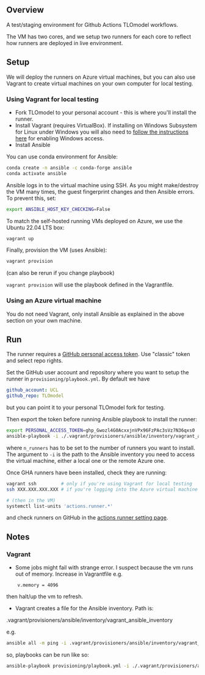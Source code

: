 ## Overview

A test/staging environment for Github Actions TLOmodel workflows.

The VM has two cores, and we setup two runners for each core to reflect how runners are deployed in live environment.

## Setup

We will deploy the runners on Azure virtual machines, but you can also use Vagrant to create virtual machines on your own computer for local testing.

### Using Vagrant for local testing

- Fork TLOmodel to your personal account - this is where you'll install the runner.
- Install Vagrant (requires VirtualBox). If installing on Windows Subsystem for Linux under Windows you will also need to [follow the instructions here](https://developer.hashicorp.com/vagrant/docs/other/wsl) for enabling Windows access.
- Install Ansible
 
You can use conda environment for Ansible:

```sh
conda create -n ansible -c conda-forge ansible
conda activate ansible
```

Ansible logs in to the virtual machine using SSH. As you might make/destroy the VM many times, the guest fingerprint changes and then Ansible errors. To prevent this, set:

```sh
export ANSIBLE_HOST_KEY_CHECKING=False
```

To match the self-hosted running VMs deployed on Azure, we use the Ubuntu 22.04 LTS box:

```sh
vagrant up
```

Finally, provision the VM (uses Ansible):

```sh
vagrant provision
```

(can also be rerun if you change playbook)

`vagrant provision` will use the playbook defined in the Vagrantfile. 

### Using an Azure virtual machine

You do not need Vagrant, only install Ansible as explained in the above section on your own machine.

## Run

The runner requires a [GitHub personal access token](https://github.com/settings/tokens). Use "classic" token and select repo rights. 

Set the GitHub user account and repository where you want to setup the runner in `provisioning/playbook.yml`.
By default we have

```yaml
github_account: UCL
github_repo: TLOmodel
```

but you can point it to your personal TLOmodel fork for testing.

Then export the token before running Ansible playbook to install the runner:

```sh
export PERSONAL_ACCESS_TOKEN=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
ansible-playbook -i ./.vagrant/provisioners/ansible/inventory/vagrant_ansible_inventory provisioning/gha-runner.yml --extra-vars "n_runners=2"
```

where `n_runners` has to be set to the number of runners you want to install.
The argument to `-i` is the path to the Ansible inventory you need to access the virtual machine, either a local one or the remote Azure one.

Once GHA runners have been installed, check they are running:

```sh
vagrant ssh         # only if you're using Vagrant for local testing
ssh XXX.XXX.XXX.XXX # if you're logging into the Azure virtual machine

# (then in the VM)
systemctl list-units 'actions.runner.*'
```

and check runners on GitHub in the [actions runner setting page](https://github.com/UCL/TLOmodel/settings/actions/runners).


## Notes

### Vagrant

* Some jobs might fail with strange error. I suspect because the vm runs out of memory. Increase in Vagrantfile e.g.

```
    v.memory = 4096
```

then halt/up the vm to refresh.

* Vagrant creates a file for the Ansible inventory. Path is:

.vagrant/provisioners/ansible/inventory/vagrant_ansible_inventory

e.g.

```sh
ansible all -m ping -i .vagrant/provisioners/ansible/inventory/vagrant_ansible_inventory
```

so, playbooks can be run like so:

```sh
ansible-playbook provisioning/playbook.yml -i ./.vagrant/provisioners/ansible/inventory/vagrant_ansible_inventory
```
